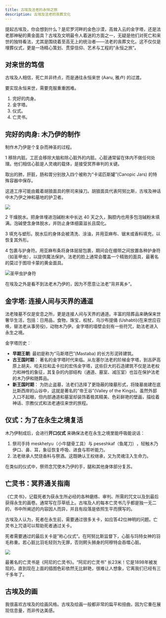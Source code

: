 ```yaml
---
title: 古埃及法老的永恒之旅
description: 古埃及法老的丧葬文化
---
```


提起古埃及，你会想到什么？是尼罗河畔的金色沙漠，高耸入云的金字塔，还是法老那神秘的黄金面具？古埃及文明最令人着迷的方面之一，无疑是他们对死亡和来世的独特看法，尤其是围绕着至高无上的统治者——法老的丧葬文化。这不仅仅是埋葬仪式，更是一场精心策划、贯穿信仰、艺术与工程的“永恒之旅”。

## 对来世的笃信
古埃及人相信，死亡并非终点，而是通往永恒来世 (Aaru, 雅卢) 的过渡。

要实现永恒来世，需要克服重重困难。  
1. 完好的肉身。
2. 金字塔。
3. 仪式。
4. 亡灵书。

## 完好的肉身: 木乃伊的制作
制作木乃伊是个复杂而神圣的过程。

1 移除内脏。工匠会移除大脑和除心脏外的内脏。心脏通常留在体内不做任何处理。他们相信心脏是人灵魂的载体，是接受冥界审判的关键。

取出的肺，肝脏，肠和胃分别放入四个被称为“卡诺匹斯罐”(Canopic Jars) 的特殊容器中保存。

这道工序可能由戴着胡狼面具的祭司来操刀。胡狼面具代表阿努比斯，古埃及神话中木乃伊之神和墓地的护卫者。

![](https://upload.wikimedia.org/wikipedia/commons/0/06/Anubis_attending_the_mummy_of_Sennedjem.jpg)


2 干燥脱水。把身体埋进泡碱粉末中长达 40 天之久，胸腔内也用多包泡碱粉末填满。泡碱使含身体脱水，并防止身体细菌滋长且腐化。

3 填充与塑形。脱水后的身体会被清洗、涂油，并用亚麻布、锯末或香料填充，以恢复其外形。

4 包裹与护身符。用亚麻布条将身体层层包裹，期间会在绷带之间放置各种护身符（如圣甲虫），以提供魔法保护。法老的脸上通常会覆盖一个精致的面具，最著名的莫过于图坦卡蒙的黄金面具。

![圣甲虫护身符](https://upload.wikimedia.org/wikipedia/commons/4/47/Scarab550bc.jpg)

在埃及之外是看不到法老木乃伊的，因为不愿意让法老”背井离乡“。


## 金字塔: 连接人间与天界的通道
法老陵墓不仅是安息之所，更是连接人间与天界的通道。丰富的陪葬品来确保来世奢华生活，包括：日用品，食物，珠宝，权杖，乌沙布提俑 (Ushabti)(在来世应召唤，替法老从事劳役)，动物木乃伊。金字塔的墙壁会刻有一些符咒，助法老进入永生之境。

金字塔历史：  
* **早期王朝**: 最初是称为“马斯塔巴”(Mastaba) 的长方形泥砖建筑。
* **古王国时期**： 著名的金字塔时代来临。从左塞尔法老的阶梯金字塔，到吉萨高原上胡夫、哈夫拉和孟卡拉的宏伟金字塔，这些巨大的石造建筑不仅是法老权力和神性的象征，其复杂的内部结构（通道、墓室、减压室）也旨在保护法老的木乃伊和随葬品。
* **新王国时期**： 为防止盗墓，法老们选择了更隐蔽的陵墓形式，将陵墓凿建在底比斯西岸的山谷中，这就是著名的“帝王谷”(Valley of the Kings)。虽然外部入口不起眼，但内部通道和墓室却装饰着极其精美、色彩鲜艳的壁画，描绘着神话、宗教仪式和法老通往来世的旅程。

## 仪式：为了在永生之境复活
木乃伊制成后，会进行**开口仪式** 来确保法老在永生之境里能呼吸能说话：
1. ​祭司手持 meskhetyu（小牛腿骨工具）与 peseshkaf（鱼尾刀）​，轻触木乃伊口、鼻、耳，象征恢复呼吸、进食与聆听能力。
2. 法老继承人​焚烧香料与祭酒。这既确认王权继承，又为灵魂注入生命力。

在类似的仪式中，祭师念咒使木乃伊的手，腿和其他身体部分复苏。

## 亡灵书：冥界通关指南
《亡灵书》，记载死者为获永生所必经的各种磨练、审判、所需的咒文以及到最后获得永生的画卷。通常写在莎草纸上。古埃及人的每本亡灵书几乎都是独一无二的，书中所阐述的内容因人而异，并且有段落是依照生平而撰写的。

古埃及人认为，死者在永生前，需要通过很多关卡，如应答42位神明的问题。亡灵书上咒语可以帮助死者通过关卡。

死者需要通过的最后关卡是”称心仪式“。在阿努比斯监督下，心脏与玛特女神的羽毛称重。若心脏比羽毛轻则为无罪，否则鳄头狮身的阿穆特会吞噬心脏。

![](https://upload.wikimedia.org/wikipedia/commons/d/d7/BD_Hunefer.jpg)

最著名的亡灵书是《阿尼的亡灵书》。“阿尼的亡灵书" 长23米！它是1898年被发现的，直到现在上面的插图色彩依然无比鲜艳，很难让人想象，它离我们已经有三千多年了。

## 古埃及的画
我很喜欢古埃及的绘画风格。古埃及绘画一般都非常的扁平和扭曲，因为它重在展现信息量，而非传达美感。
